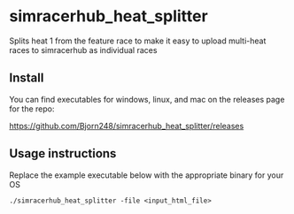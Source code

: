 # simracerhub_heat_splitter
Splits heat 1 from the feature race to make it easy to upload multi-heat races to simracerhub as individual races

## Install
You can find executables for windows, linux, and mac on the releases page for the repo:

https://github.com/Bjorn248/simracerhub_heat_splitter/releases

## Usage instructions

Replace the example executable below with the appropriate binary for your OS

```
./simracerhub_heat_splitter -file <input_html_file>
```
